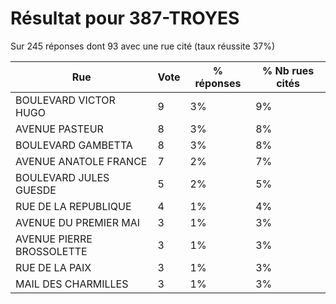 # Résultat pour 387-TROYES

Sur 245 réponses dont 93 avec une rue cité (taux réussite 37%)

| Rue | Vote | % réponses | % Nb rues cités|
|-----|------|------------|----------------|
| BOULEVARD VICTOR HUGO | 9 | 3% | 9%|
| AVENUE PASTEUR | 8 | 3% | 8%|
| BOULEVARD GAMBETTA | 8 | 3% | 8%|
| AVENUE ANATOLE FRANCE | 7 | 2% | 7%|
| BOULEVARD JULES GUESDE | 5 | 2% | 5%|
| RUE DE LA REPUBLIQUE | 4 | 1% | 4%|
| AVENUE DU PREMIER MAI | 3 | 1% | 3%|
| AVENUE PIERRE BROSSOLETTE | 3 | 1% | 3%|
| RUE DE LA PAIX | 3 | 1% | 3%|
| MAIL DES CHARMILLES | 3 | 1% | 3%|
